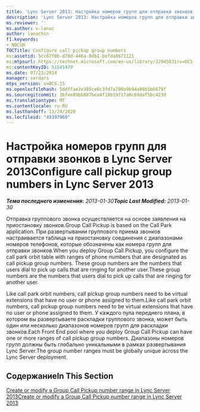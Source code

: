 ```yaml
---
title: 'Lync Server 2013: Настройка номеров групп для отправки звонков'
description: 'Lync Server 2013: Настройка номеров групп для отправки звонков.'
ms.reviewer: ''
ms.author: v-lanac
author: lanachin
f1.keywords:
- NOCSH
TOCTitle: Configure call pickup group numbers
ms:assetid: 5cc67f0b-d70d-446a-8db1-befda8671121
ms:mtpsurl: https://technet.microsoft.com/en-us/library/JJ945631(v=OCS.15)
ms:contentKeyID: 51541479
ms.date: 07/23/2014
manager: serdars
mtps_version: v=OCS.15
ms.openlocfilehash: 5ddffae2e385ce6c3fd7a700a9b94a89b1b6679f
ms.sourcegitcommit: 36fee89bb887bea4f18b19f17a8c69daf5bc423d
ms.translationtype: MT
ms.contentlocale: ru-RU
ms.lasthandoff: 11/24/2020
ms.locfileid: "49397960"
---
```

# <a name="configure-call-pickup-group-numbers-in-lync-server-2013"></a><span data-ttu-id="2f206-103">Настройка номеров групп для отправки звонков в Lync Server 2013</span><span class="sxs-lookup"><span data-stu-id="2f206-103">Configure call pickup group numbers in Lync Server 2013</span></span>

<div data-xmlns="http://www.w3.org/1999/xhtml">

<div class="topic" data-xmlns="http://www.w3.org/1999/xhtml" data-msxsl="urn:schemas-microsoft-com:xslt" data-cs="https://msdn.microsoft.com/">

<div data-asp="https://msdn2.microsoft.com/asp">



</div>

<div id="mainSection">

<div id="mainBody"><span data-ttu-id="2f206-104">

<span> </span></span><span class="sxs-lookup"><span data-stu-id="2f206-104">

<span> </span></span></span>

<span data-ttu-id="2f206-105">_**Тема последнего изменения:** 2013-01-30_</span><span class="sxs-lookup"><span data-stu-id="2f206-105">_**Topic Last Modified:** 2013-01-30_</span></span>

<span data-ttu-id="2f206-106">Отправка группового звонка осуществляется на основе заявления на приостановку звонков.</span><span class="sxs-lookup"><span data-stu-id="2f206-106">Group Call Pickup is based on the Call Park application.</span></span> <span data-ttu-id="2f206-107">При развертывании группового приема звонков настраивается таблица на приостановку соединения с диапазонами номеров телефонов, которые обозначены как номера групп для отправки звонков.</span><span class="sxs-lookup"><span data-stu-id="2f206-107">When you deploy Group Call Pickup, you configure the call park orbit table with ranges of phone numbers that are designated as call pickup group numbers.</span></span> <span data-ttu-id="2f206-108">These group numbers are the numbers that users dial to pick up calls that are ringing for another user.</span><span class="sxs-lookup"><span data-stu-id="2f206-108">These group numbers are the numbers that users dial to pick up calls that are ringing for another user.</span></span>

<span data-ttu-id="2f206-109">Like call park orbit numbers, call pickup group numbers need to be virtual extensions that have no user or phone assigned to them.</span><span class="sxs-lookup"><span data-stu-id="2f206-109">Like call park orbit numbers, call pickup group numbers need to be virtual extensions that have no user or phone assigned to them.</span></span> <span data-ttu-id="2f206-110">У каждого пула переднего плана, в котором вы развертываете раскладки группового звонка, может быть один или несколько диапазонов номеров групп для раскладки звонков.</span><span class="sxs-lookup"><span data-stu-id="2f206-110">Each Front End pool where you deploy Group Call Pickup can have one or more ranges of call pickup group numbers.</span></span> <span data-ttu-id="2f206-111">Диапазоны номеров групп должны быть глобально уникальными в рамках развертывания Lync Server.</span><span class="sxs-lookup"><span data-stu-id="2f206-111">The group number ranges must be globally unique across the Lync Server deployment.</span></span>

<div>

## <a name="in-this-section"></a><span data-ttu-id="2f206-112">Содержание</span><span class="sxs-lookup"><span data-stu-id="2f206-112">In This Section</span></span>

[<span data-ttu-id="2f206-113">Create or modify a Group Call Pickup number range in Lync Server 2013</span><span class="sxs-lookup"><span data-stu-id="2f206-113">Create or modify a Group Call Pickup number range in Lync Server 2013</span></span>](lync-server-2013-create-or-modify-a-group-call-pickup-number-range.md)

<span data-ttu-id="2f206-114"></div>

</div>

<span> </span>

</div>

</div>

</span><span class="sxs-lookup"><span data-stu-id="2f206-114"></div>

</div>

<span> </span>

</div>

</div>

</span></span></div>

